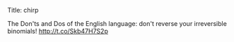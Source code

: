 Title: chirp

The Don'ts and Dos of the English language: don't reverse your irreversible binomials! <a href="http://t.co/Skb47H7S2p">http://t.co/Skb47H7S2p</a>
